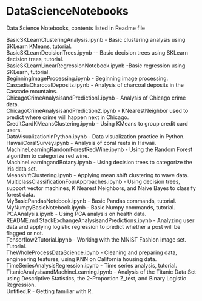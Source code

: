 # DataScienceNotebooks
Data Science Notebooks, contents listed in Readme file

BasicSKLearnClusteringAnalysis.ipynb - Basic clustering analysis using SKLearn KMeans, tutorial. <br>
BasicSKLearnDecisionTrees.ipynb -- Basic decision trees using SKLearn decision trees, tutorial. <br>
BasicSKLearnLinearRegressionNotebook.ipynb -Basic regression using SKLearn, tutorial. <br>
BeginningImageProcessing.ipynb - Beginning image processing. <br>
CascadiaCharcoalDeposits.ipynb - Analysis of charcoal deposits in the Cascade mountains. <br>
ChicagoCrimeAnalysisandPrediction1.ipynb - Analysis of Chicago crime data.<br>
ChicagoCrimeAnalysisandPrediction2.ipynb - KNearestNeighbor used to predict where crime will happen next in Chicago. <br>
CreditCardKMeansClustering.ipynb - Using KMeans to group credit card users.<br>
DataVisualizationinPython.ipynb - Data visualization practice in Python. <br>
HawaiiCoralSurvey.ipynb - Analysis of coral reefs in Hawaii.<br>
MachineLearningRandomForestRedWine.ipynb - Using the Random Forest algorithm to categorize red wine.<br>
MachineLearningandBotany.ipynb - Using decision trees to categorize the Iris data set.<br>
MeanshiftClustering.ipynb - Applying mean shift clustering to wave data.<br>
MulticlassClassificationFourApproaches.ipynb - Using decision trees, support vector machines, K Nearest Neighbors, and Naive Bayes to classify forest data.<br>
MyBasicPandasNotebook.ipynb - Basic Pandas commands, tutorial.<br>
MyNumpyBasicNotebook.ipynb - Basic Numpy commands, tutorial.<br>
PCAAnalysis.ipynb - Using PCA analysis on health data.<br>
README.md
StackExchangeAnalysisandPredictions.ipynb - Analyzing user data and applying logistic regression to predict whether a post will be flagged or not.<br>
Tensorflow2Tutorial.ipynb - Working with the MNIST Fashion image set. Tutorial.</br>
TheWholeProcessDataScience.ipynb - Cleaning and preparing data, engineering features, using KNN on California housing data.<br>
TimeSeriesAnalysisRegression.ipynb - Time series analysis, tutorial.<br>
TitanicAnalysisandMachineLearning.ipynb - Analysis of the Titanic Data Set using Descriptive Statistics, the 2-Proportion Z_test, and Binary Logistic Regression.<br>
Untitled.R - Getting familiar with R.<br>

